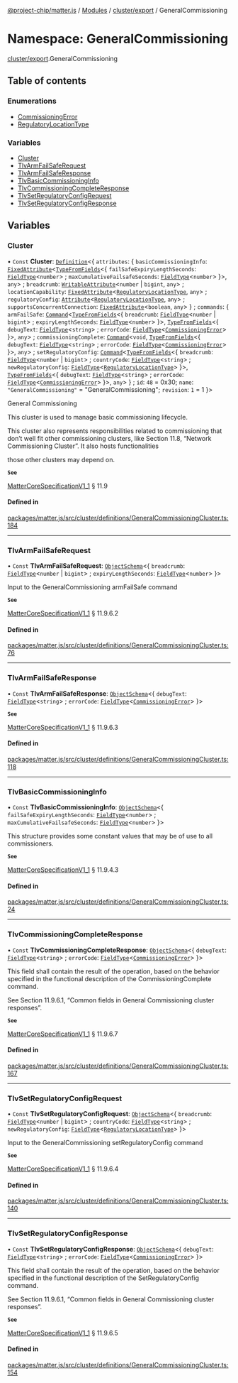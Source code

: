 [@project-chip/matter.js](../README.md) / [Modules](../modules.md) / [cluster/export](cluster_export.md) / GeneralCommissioning

# Namespace: GeneralCommissioning

[cluster/export](cluster_export.md).GeneralCommissioning

## Table of contents

### Enumerations

- [CommissioningError](../enums/cluster_export.GeneralCommissioning.CommissioningError.md)
- [RegulatoryLocationType](../enums/cluster_export.GeneralCommissioning.RegulatoryLocationType.md)

### Variables

- [Cluster](cluster_export.GeneralCommissioning.md#cluster)
- [TlvArmFailSafeRequest](cluster_export.GeneralCommissioning.md#tlvarmfailsaferequest)
- [TlvArmFailSafeResponse](cluster_export.GeneralCommissioning.md#tlvarmfailsaferesponse)
- [TlvBasicCommissioningInfo](cluster_export.GeneralCommissioning.md#tlvbasiccommissioninginfo)
- [TlvCommissioningCompleteResponse](cluster_export.GeneralCommissioning.md#tlvcommissioningcompleteresponse)
- [TlvSetRegulatoryConfigRequest](cluster_export.GeneralCommissioning.md#tlvsetregulatoryconfigrequest)
- [TlvSetRegulatoryConfigResponse](cluster_export.GeneralCommissioning.md#tlvsetregulatoryconfigresponse)

## Variables

### Cluster

• `Const` **Cluster**: [`Definition`](cluster_export.ClusterFactory.md#definition)<{ `attributes`: { `basicCommissioningInfo`: [`FixedAttribute`](cluster_export.md#fixedattribute)<[`TypeFromFields`](tlv_export.md#typefromfields)<{ `failSafeExpiryLengthSeconds`: [`FieldType`](../interfaces/tlv_export.FieldType.md)<`number`\> ; `maxCumulativeFailsafeSeconds`: [`FieldType`](../interfaces/tlv_export.FieldType.md)<`number`\>  }\>, `any`\> ; `breadcrumb`: [`WritableAttribute`](cluster_export.md#writableattribute)<`number` \| `bigint`, `any`\> ; `locationCapability`: [`FixedAttribute`](cluster_export.md#fixedattribute)<[`RegulatoryLocationType`](../enums/cluster_export.GeneralCommissioning.RegulatoryLocationType.md), `any`\> ; `regulatoryConfig`: [`Attribute`](cluster_export.md#attribute)<[`RegulatoryLocationType`](../enums/cluster_export.GeneralCommissioning.RegulatoryLocationType.md), `any`\> ; `supportsConcurrentConnection`: [`FixedAttribute`](cluster_export.md#fixedattribute)<`boolean`, `any`\>  } ; `commands`: { `armFailSafe`: [`Command`](cluster_export.md#command)<[`TypeFromFields`](tlv_export.md#typefromfields)<{ `breadcrumb`: [`FieldType`](../interfaces/tlv_export.FieldType.md)<`number` \| `bigint`\> ; `expiryLengthSeconds`: [`FieldType`](../interfaces/tlv_export.FieldType.md)<`number`\>  }\>, [`TypeFromFields`](tlv_export.md#typefromfields)<{ `debugText`: [`FieldType`](../interfaces/tlv_export.FieldType.md)<`string`\> ; `errorCode`: [`FieldType`](../interfaces/tlv_export.FieldType.md)<[`CommissioningError`](../enums/cluster_export.GeneralCommissioning.CommissioningError.md)\>  }\>, `any`\> ; `commissioningComplete`: [`Command`](cluster_export.md#command)<`void`, [`TypeFromFields`](tlv_export.md#typefromfields)<{ `debugText`: [`FieldType`](../interfaces/tlv_export.FieldType.md)<`string`\> ; `errorCode`: [`FieldType`](../interfaces/tlv_export.FieldType.md)<[`CommissioningError`](../enums/cluster_export.GeneralCommissioning.CommissioningError.md)\>  }\>, `any`\> ; `setRegulatoryConfig`: [`Command`](cluster_export.md#command)<[`TypeFromFields`](tlv_export.md#typefromfields)<{ `breadcrumb`: [`FieldType`](../interfaces/tlv_export.FieldType.md)<`number` \| `bigint`\> ; `countryCode`: [`FieldType`](../interfaces/tlv_export.FieldType.md)<`string`\> ; `newRegulatoryConfig`: [`FieldType`](../interfaces/tlv_export.FieldType.md)<[`RegulatoryLocationType`](../enums/cluster_export.GeneralCommissioning.RegulatoryLocationType.md)\>  }\>, [`TypeFromFields`](tlv_export.md#typefromfields)<{ `debugText`: [`FieldType`](../interfaces/tlv_export.FieldType.md)<`string`\> ; `errorCode`: [`FieldType`](../interfaces/tlv_export.FieldType.md)<[`CommissioningError`](../enums/cluster_export.GeneralCommissioning.CommissioningError.md)\>  }\>, `any`\>  } ; `id`: ``48`` = 0x30; `name`: ``"GeneralCommissioning"`` = "GeneralCommissioning"; `revision`: ``1`` = 1 }\>

General Commissioning

This cluster is used to manage basic commissioning lifecycle.

This cluster also represents responsibilities related to commissioning that don’t well fit other commissioning
clusters, like Section 11.8, “Network Commissioning Cluster”. It also hosts functionalities

those other clusters may depend on.

**`See`**

[MatterCoreSpecificationV1_1](../interfaces/spec_export.MatterCoreSpecificationV1_1.md) § 11.9

#### Defined in

[packages/matter.js/src/cluster/definitions/GeneralCommissioningCluster.ts:184](https://github.com/project-chip/matter.js/blob/b7330d72/packages/matter.js/src/cluster/definitions/GeneralCommissioningCluster.ts#L184)

___

### TlvArmFailSafeRequest

• `Const` **TlvArmFailSafeRequest**: [`ObjectSchema`](../classes/tlv_export.ObjectSchema.md)<{ `breadcrumb`: [`FieldType`](../interfaces/tlv_export.FieldType.md)<`number` \| `bigint`\> ; `expiryLengthSeconds`: [`FieldType`](../interfaces/tlv_export.FieldType.md)<`number`\>  }\>

Input to the GeneralCommissioning armFailSafe command

**`See`**

[MatterCoreSpecificationV1_1](../interfaces/spec_export.MatterCoreSpecificationV1_1.md) § 11.9.6.2

#### Defined in

[packages/matter.js/src/cluster/definitions/GeneralCommissioningCluster.ts:76](https://github.com/project-chip/matter.js/blob/b7330d72/packages/matter.js/src/cluster/definitions/GeneralCommissioningCluster.ts#L76)

___

### TlvArmFailSafeResponse

• `Const` **TlvArmFailSafeResponse**: [`ObjectSchema`](../classes/tlv_export.ObjectSchema.md)<{ `debugText`: [`FieldType`](../interfaces/tlv_export.FieldType.md)<`string`\> ; `errorCode`: [`FieldType`](../interfaces/tlv_export.FieldType.md)<[`CommissioningError`](../enums/cluster_export.GeneralCommissioning.CommissioningError.md)\>  }\>

**`See`**

[MatterCoreSpecificationV1_1](../interfaces/spec_export.MatterCoreSpecificationV1_1.md) § 11.9.6.3

#### Defined in

[packages/matter.js/src/cluster/definitions/GeneralCommissioningCluster.ts:118](https://github.com/project-chip/matter.js/blob/b7330d72/packages/matter.js/src/cluster/definitions/GeneralCommissioningCluster.ts#L118)

___

### TlvBasicCommissioningInfo

• `Const` **TlvBasicCommissioningInfo**: [`ObjectSchema`](../classes/tlv_export.ObjectSchema.md)<{ `failSafeExpiryLengthSeconds`: [`FieldType`](../interfaces/tlv_export.FieldType.md)<`number`\> ; `maxCumulativeFailsafeSeconds`: [`FieldType`](../interfaces/tlv_export.FieldType.md)<`number`\>  }\>

This structure provides some constant values that may be of use to all commissioners.

**`See`**

[MatterCoreSpecificationV1_1](../interfaces/spec_export.MatterCoreSpecificationV1_1.md) § 11.9.4.3

#### Defined in

[packages/matter.js/src/cluster/definitions/GeneralCommissioningCluster.ts:24](https://github.com/project-chip/matter.js/blob/b7330d72/packages/matter.js/src/cluster/definitions/GeneralCommissioningCluster.ts#L24)

___

### TlvCommissioningCompleteResponse

• `Const` **TlvCommissioningCompleteResponse**: [`ObjectSchema`](../classes/tlv_export.ObjectSchema.md)<{ `debugText`: [`FieldType`](../interfaces/tlv_export.FieldType.md)<`string`\> ; `errorCode`: [`FieldType`](../interfaces/tlv_export.FieldType.md)<[`CommissioningError`](../enums/cluster_export.GeneralCommissioning.CommissioningError.md)\>  }\>

This field shall contain the result of the operation, based on the behavior specified in the functional
description of the CommissioningComplete command.

See Section 11.9.6.1, “Common fields in General Commissioning cluster responses”.

**`See`**

[MatterCoreSpecificationV1_1](../interfaces/spec_export.MatterCoreSpecificationV1_1.md) § 11.9.6.7

#### Defined in

[packages/matter.js/src/cluster/definitions/GeneralCommissioningCluster.ts:167](https://github.com/project-chip/matter.js/blob/b7330d72/packages/matter.js/src/cluster/definitions/GeneralCommissioningCluster.ts#L167)

___

### TlvSetRegulatoryConfigRequest

• `Const` **TlvSetRegulatoryConfigRequest**: [`ObjectSchema`](../classes/tlv_export.ObjectSchema.md)<{ `breadcrumb`: [`FieldType`](../interfaces/tlv_export.FieldType.md)<`number` \| `bigint`\> ; `countryCode`: [`FieldType`](../interfaces/tlv_export.FieldType.md)<`string`\> ; `newRegulatoryConfig`: [`FieldType`](../interfaces/tlv_export.FieldType.md)<[`RegulatoryLocationType`](../enums/cluster_export.GeneralCommissioning.RegulatoryLocationType.md)\>  }\>

Input to the GeneralCommissioning setRegulatoryConfig command

**`See`**

[MatterCoreSpecificationV1_1](../interfaces/spec_export.MatterCoreSpecificationV1_1.md) § 11.9.6.4

#### Defined in

[packages/matter.js/src/cluster/definitions/GeneralCommissioningCluster.ts:140](https://github.com/project-chip/matter.js/blob/b7330d72/packages/matter.js/src/cluster/definitions/GeneralCommissioningCluster.ts#L140)

___

### TlvSetRegulatoryConfigResponse

• `Const` **TlvSetRegulatoryConfigResponse**: [`ObjectSchema`](../classes/tlv_export.ObjectSchema.md)<{ `debugText`: [`FieldType`](../interfaces/tlv_export.FieldType.md)<`string`\> ; `errorCode`: [`FieldType`](../interfaces/tlv_export.FieldType.md)<[`CommissioningError`](../enums/cluster_export.GeneralCommissioning.CommissioningError.md)\>  }\>

This field shall contain the result of the operation, based on the behavior specified in the functional
description of the SetRegulatoryConfig command.

See Section 11.9.6.1, “Common fields in General Commissioning cluster responses”.

**`See`**

[MatterCoreSpecificationV1_1](../interfaces/spec_export.MatterCoreSpecificationV1_1.md) § 11.9.6.5

#### Defined in

[packages/matter.js/src/cluster/definitions/GeneralCommissioningCluster.ts:154](https://github.com/project-chip/matter.js/blob/b7330d72/packages/matter.js/src/cluster/definitions/GeneralCommissioningCluster.ts#L154)
